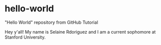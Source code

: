 # hello-world
"Hello World" repository from GitHub Tutorial

Hey y'all! My name is Selaine Rdoriguez and I am a current sophomore at Stanford University.
